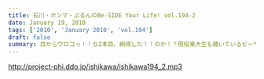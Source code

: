 ```yaml
---
title: 石川・ホンマ・ぶるんのBe-SIDE Your Life! vol.194-2
date: January 19, 2010
tags: ['2010', 'January 2010', 'vol.194']
draft: false
summary: 目からウロコっ！！な2本目。納得した！！のか！？現役東大生も聴いているビーサイ。NAMAE
---
```


http://project-phi.ddo.jp/ishikawa/ishikawa194_2.mp3
